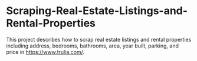 # Scraping-Real-Estate-Listings-and-Rental-Properties
This project describes how to scrap real estate listings and rental properties including address, bedrooms, bathrooms, area, year built, parking, and price in https://www.trulia.com/. 
